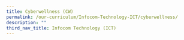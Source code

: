 ```yaml
---
title: Cyberwellness (CW)
permalink: /our-curriculum/Infocom-Technology-ICT/cyberwellness/
description: ""
third_nav_title: Infocom Technology (ICT)
---
```

